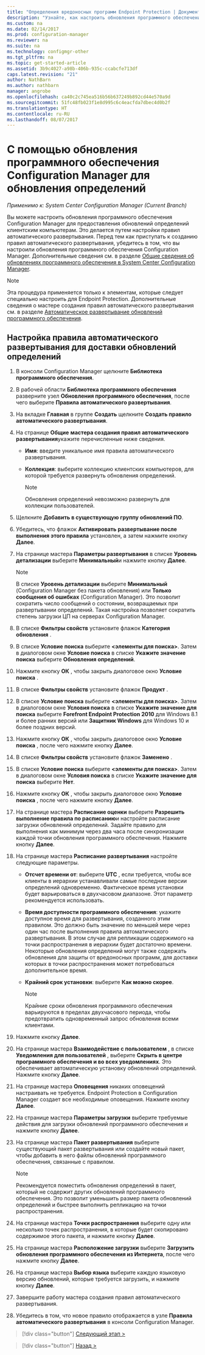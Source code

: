 ```yaml
---
title: "Определения вредоносных программ Endpoint Protection | Документы Майкрософт"
description: "Узнайте, как настроить обновления программного обеспечения Configuration Manager для предоставления обновлений определений клиентским компьютерам."
ms.custom: na
ms.date: 02/14/2017
ms.prod: configuration-manager
ms.reviewer: na
ms.suite: na
ms.technology: configmgr-other
ms.tgt_pltfrm: na
ms.topic: get-started-article
ms.assetid: 3b9c4027-a98b-406b-935c-ccabcfe713df
caps.latest.revision: "21"
author: NathBarn
ms.author: nathbarn
manager: angrobe
ms.openlocfilehash: ca40c2c745ea516b56b637249b892cd44e570a9d
ms.sourcegitcommit: 51fc48fb023f1e8d995c6c4eacfda7dbec4d0b2f
ms.translationtype: HT
ms.contentlocale: ru-RU
ms.lasthandoff: 08/07/2017
---
```

#  <a name="using-configuration-manager-software-updates-to-deliver-definition-updates"></a>С помощью обновления программного обеспечения Configuration Manager для обновления определений

*Применимо к: System Center Configuration Manager (Current Branch)*


 Вы можете настроить обновления программного обеспечения Configuration Manager для предоставления обновлений определений клиентским компьютерам. Это делается путем настройки правил автоматического развертывания. Перед тем как приступать к созданию правил автоматического развертывания, убедитесь в том, что вы настроили обновления программного обеспечения Configuration Manager. Дополнительные сведения см. в разделе [Общие сведения об обновлениях программного обеспечения в System Center Configuration Manager](/sccm/sum/understand/software-updates-introduction).

> [!NOTE]
>  Эта процедура применяется только к элементам, которые следует специально настроить для Endpoint Protection. Дополнительные сведения о мастере создания правил автоматического развертывания см. в разделе [Автоматическое развертывание обновлений программного обеспечения](/sccm/sum/deploy-use/automatically-deploy-software-updates).

## <a name="to-configure-an-automatic-deployment-rule-to-deliver-definition-updates"></a>Настройка правила автоматического развертывания для доставки обновлений определений

1.  В консоли Configuration Manager щелкните **Библиотека программного обеспечения**.

2.  В рабочей области **Библиотека программного обеспечения** разверните узел **Обновления программного обеспечения**, после чего выберите **Правила автоматического развертывания**.

3.  На вкладке **Главная** в группе **Создать** щелкните **Создать правило автоматического развертывания**.

4.  На странице **Общие** **мастера создания правил автоматического развертывания**укажите перечисленные ниже сведения.

    -   **Имя**: введите уникальное имя правила автоматического развертывания.

    -   **Коллекция**: выберите коллекцию клиентских компьютеров, для которой требуется развернуть обновления определений.

        > [!NOTE]
        >  Обновления определений невозможно развернуть для коллекции пользователей.

5.  Щелкните **Добавить в существующую группу обновлений ПО**.

6.  Убедитесь, что флажок  **Активировать развертывание после выполнения этого правила** установлен, а затем нажмите кнопку **Далее**.

7.  На странице мастера **Параметры развертывания** в списке **Уровень детализации** выберите **Минимальный**и нажмите кнопку **Далее**.

    > [!NOTE]
    >  В списке **Уровень детализации** выберите **Минимальный** (Configuration Manager без пакета обновления) или **Только сообщения об ошибках** (Configuration Manager). Это позволит сократить число сообщений о состоянии, возвращаемых при развертывании определений. Такая настройка позволяет сократить степень загрузки ЦП на серверах Configuration Manager.

8.  В списке **Фильтры свойств** установите флажок **Категория обновления** .

9. В списке **Условие поиска** выберите **<элементы для поиска\>**. Затем в диалоговом окне **Условие поиска** в списке **Укажите значение поиска** выберите **Обновления определений**.

10. Нажмите кнопку **ОК** , чтобы закрыть диалоговое окно **Условие поиска** .

11. В списке **Фильтры свойств** установите флажок **Продукт** .

12. В списке **Условие поиска** выберите **<элементы для поиска\>**. Затем в диалоговом окне **Условия поиска** в списке **Укажите значение для поиска** выберите **Forefront Endpoint Protection 2010** для Windows 8.1 и более ранних версий или **Защитник Windows** для Windows 10 и более поздних версий.

13. Нажмите кнопку **ОК** , чтобы закрыть диалоговое окно **Условие поиска** , после чего нажмите кнопку **Далее**.

14. В списке **Фильтры свойств** установите флажок **Заменено** .

15. В списке **Условие поиска** выберите **<элементы для поиска\>**. Затем в диалоговом окне **Условия поиска** в списке **Укажите значение для поиска** выберите **Нет**.

16. Нажмите кнопку **ОК** , чтобы закрыть диалоговое окно **Условие поиска** , после чего нажмите кнопку **Далее**.

17. На странице мастера **Расписание оценки** выберите **Разрешить выполнение правила по расписанию**и настройте расписание загрузки обновлений определений. Задайте правило для выполнения как минимум через два часа после синхронизации каждой точки обновления программного обеспечения. Нажмите кнопку **Далее**.

18. На странице мастера **Расписание развертывания** настройте следующие параметры.

    -   **Отсчет времени от**: выберите **UTC** , если требуется, чтобы все клиенты в иерархии устанавливали самые последние версии определений одновременно. Фактическое время установки будет варьироваться в двухчасовом диапазоне. Этот параметр рекомендуется использовать.

    -   **Время доступности программного обеспечения**: укажите доступное время для развертывания, созданного этим правилом. Это должно быть значение по меньшей мере через один час после выполнения правила автоматического развертывания. В этом случае для репликации содержимого на точки распространения в иерархии будет достаточно времени. Некоторые обновления определений могут также содержать обновления для защиты от вредоносных программ, для доставки которых в точки распространения может потребоваться дополнительное время.

    -   **Крайний срок установки**: выберите **Как можно скорее**.

        > [!NOTE]
        >  Крайние сроки обновления программного обеспечения варьируются в пределах двухчасового периода, чтобы предотвратить одновременный запрос обновления всеми клиентами.

19. Нажмите кнопку **Далее**.

20. На странице мастера **Взаимодействие с пользователем** , в списке **Уведомления для пользователей** , выберите **Скрыть в центре программного обеспечения и во всех уведомлениях**.   Это обеспечивает автоматическую установку обновлений определений. Нажмите кнопку **Далее**.

21. На странице мастера **Оповещения** никаких оповещений настраивать не требуется. Endpoint Protection в Configuration Manager создает все необходимые оповещения. Нажмите кнопку **Далее**.

22. На странице мастера **Параметры загрузки** выберите требуемые действия для загрузки обновлений программного обеспечения и нажмите кнопку **Далее**.

23. На странице мастера **Пакет развертывания** выберите существующий пакет развертывания или создайте новый пакет, чтобы добавить в него файлы обновлений программного обеспечения, связанные с правилом.

    > [!NOTE]
    >  Рекомендуется поместить обновления определений в пакет, который не содержит других обновлений программного обеспечения. Это позволит уменьшить размер пакета обновлений определений и быстрее выполнить репликацию на точки распространения.

24. На странице мастера **Точки распространения** выберите одну или несколько точек распространения, в которые будет скопировано содержимое этого пакета, и нажмите кнопку **Далее**.

25. На странице мастера **Расположение загрузки** выберите **Загрузить обновления программного обеспечения из Интернета**, после чего нажмите кнопку **Далее**.

26. На странице мастера **Выбор языка** выберите каждую языковую версию обновлений, которые требуется загрузить, и нажмите кнопку **Далее**.

27. Завершите работу мастера создания правил автоматического развертывания.

28. Убедитесь в том, что новое правило отображается в узле **Правила автоматического развертывания** в консоли Configuration Manager.


> [!div class="button"]
[Следующий этап >](endpoint-antimalware-policies.md)

> [!div class="button"]
[Назад >](endpoint-configure-alerts.md)
